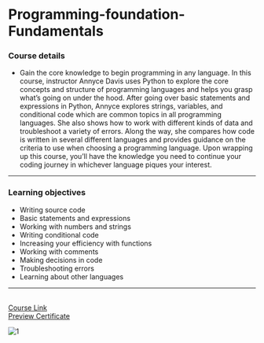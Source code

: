 # Programming-foundation-Fundamentals
### Course details

-  Gain the core knowledge to begin programming in any language. In this course, instructor Annyce Davis uses Python to explore the core concepts and structure of programming languages and helps you grasp what’s going on under the hood. After going over basic statements and expressions in Python, Annyce explores strings, variables, and conditional code which are common topics in all programming languages. She also shows how to work with different kinds of data and troubleshoot a variety of errors. Along the way, she compares how code is written in several different languages and provides guidance on the criteria to use when choosing a programming language. Upon wrapping up this course, you’ll have the knowledge you need to continue your coding journey in whichever language piques your interest.
---
### Learning objectives
- Writing source code
- Basic statements and expressions
- Working with numbers and strings
- Writing conditional code
- Increasing your efficiency with functions
- Working with comments
- Making decisions in code
- Troubleshooting errors
- Learning about other languages
-------------------------------
<br>[Course Link](https://www.linkedin.com/learning/programming-foundations-fundamentals-3/)
<br>[Preview Certificate](https://www.linkedin.com/learning/certificates/1ce120c18ebd3c727116e97fd37890fefac972c1c2c9166daee321dba9f943f1?lipi=urn%3Ali%3Apage%3Ad_flagship3_profile_view_base_certifications_details%3BrIDA%2FuD2R12Cples%2BFCWGQ%3D%3D)

![1](https://user-images.githubusercontent.com/90924885/185458486-72e0ad3a-e6b9-416d-a74a-704a87d73070.png)
